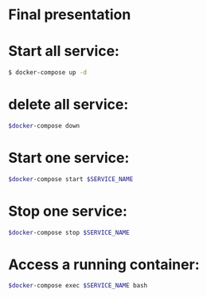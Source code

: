 # Final presentation

# Start all service:

```sh
$ docker-compose up -d
```

# delete all service:

```sh
$docker-compose down

```

# Start one service:

```sh
$docker-compose start $SERVICE_NAME 
```

# Stop one service:

```sh
$docker-compose stop $SERVICE_NAME
```

# Access a running container:

```sh
$docker-compose exec $SERVICE_NAME bash
```

